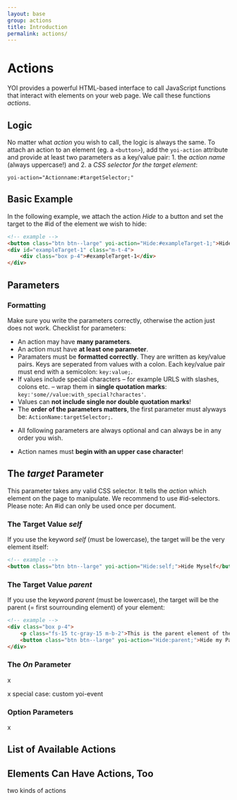 ```yaml
---
layout: base
group: actions
title: Introduction
permalink: actions/
---
```


# Actions

<p class="intro">YOI provides a powerful HTML-based interface to call JavaScript functions that interact with elements on your web page. We call these functions <i>actions</i>.</p>

## Logic

No matter what _action_ you wish to call, the logic is always the same. To attach an action to an element (eg. a `<button>`), add the `yoi-action` attribute and provide at least two parameters as a key/value pair: 1. the _action name_ (always uppercase!) and 2. a _CSS selector for the target element_:

```
yoi-action="Actionname:#targetSelector;"
```

## Basic Example

In the following example, we attach the action _Hide_ to a button and set the target to the #id of the element we wish to hide:

```html
<!-- example -->
<button class="btn btn--large" yoi-action="Hide:#exampleTarget-1;">Hide #exampleTarget-1</button>
<div id="exampleTarget-1" class="m-t-4">
    <div class="box p-4">#exampleTarget-1</div>
</div>
```

## Parameters

### Formatting

Make sure you write the parameters correctly, otherwise the action just does not work. Checklist for parameters:

* An action may have **many parameters**.
* An action must have **at least one parameter**.
* Paramaters must be **formatted correctly**. They are written as key/value pairs. Keys are seperated from values with a colon. Each key/value pair must end with a semicolon: `key:value;`.
* If values include special characters – for example URLS with slashes, colons etc. – wrap them in **single quotation marks**: `key:'some//value:with_special?charactes'`.
* Values can **not include single nor double quotation marks**!
* The **order of the parameters matters**, the first parameter must alyways be: `ActionName:targetSelector;`.
+ All following parameters are always optional and can always be in any order you wish.
* Action names must **begin with an upper case character**!

## The _target_ Parameter

This parameter takes any valid CSS selector. It tells the _action_ which element on the page to manipulate. We recommend to use #id-selectors. Please note: An #id can only be used once per document.

### The Target Value _self_

If you use the keyword _self_ (must be lowercase), the target will be the very element itself:

```html
<!-- example -->
<button class="btn btn--large" yoi-action="Hide:self;">Hide Myself</button>
```

### The Target Value _parent_

If you use the keyword _parent_ (must be lowercase), the target will be the parent (= first sourrounding element) of your element:

```html
<!-- example -->
<div class="box p-4">
    <p class="fs-15 tc-gray-15 m-b-2">This is the parent element of the button.</p>
    <button class="btn btn--large" yoi-action="Hide:parent;">Hide my Parent Element</button>
</div>
```

### The _On_ Parameter

x

x special case: custom yoi-event

### Option Parameters

x

## List of Available Actions



## Elements Can Have Actions, Too

two kinds of actions


